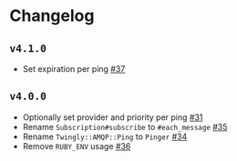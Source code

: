 # Changelog

## `v4.1.0`

* Set expiration per ping [#37](https://github.com/twingly/twingly-amqp/pull/37)

## `v4.0.0`

* Optionally set provider and priority per ping [#31](https://github.com/twingly/twingly-amqp/pull/31)
* Rename `Subscription#subscribe` to `#each_message` [#35](https://github.com/twingly/twingly-amqp/pull/35)
* Rename `Twingly::AMQP::Ping` to `Pinger` [#34](https://github.com/twingly/twingly-amqp/pull/34)
* Remove `RUBY_ENV` usage [#36](https://github.com/twingly/twingly-amqp/pull/36)
